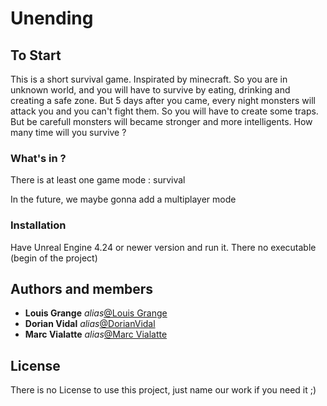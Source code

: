 # Unending

## To Start

This is a short survival game. Inspirated by minecraft. So you are in unknown world, and you will have to survive by eating, drinking and creating a safe zone. But 5 days after you came, every night monsters will attack you and you can't fight them. So you will have to create some traps. But be carefull monsters will became stronger and more intelligents.
How many time will you survive ?

### What's in ?

There is at least one game mode : survival 

In the future, we maybe gonna add a multiplayer mode

### Installation

Have Unreal Engine 4.24 or newer version and run it. There no executable (begin of the project)

## Authors and members

* **Louis Grange** _alias_[@Louis Grange](https://github.com/Louis-GRANGE)
* **Dorian Vidal** _alias_[@DorianVidal](https://github.com/DorianVidal)
* **Marc Vialatte** _alias_[@Marc Vialatte](https://github.com/Marc-Vialatte)

## License

There is no License to use this project, just name our work if you need it ;)

